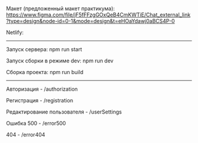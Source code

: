 Макет (предложенный макет практикума): https://www.figma.com/file/jF5fFFzgGOxQeB4CmKWTiE/Chat_external_link?type=design&node-id=0-1&mode=design&t=eHOaYdawj0aBCS4P-0

Netlify:

---

Запуск сервера: npm run start

Запуск сборки в режиме dev: npm run dev

Сборка проекта: npm run build

---

Авторизация - /authorization

Регистрация - /registration

Редактирование пользователя - /userSettings

Ошибка 500 - /error500

404 - /error404
